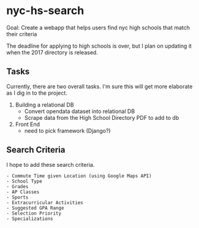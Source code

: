 # nyc-hs-search
Goal: Create a webapp that helps users find nyc high schools that match their criteria

The deadline for applying to high schools is over, but I plan on updating it when the 2017 directory is released.

## Tasks

Currently, there are two overall tasks. I'm sure this will get more elaborate as I dig in to the project.

1. Building a relational DB
    - Convert opendata dataset into relational DB
    - Scrape data from the High School Directory PDF to add to db
2. Front End
    - need to pick framework (Django?)

## Search Criteria

I hope to add these search criteria.

    - Commute Time given Location (using Google Maps API)
    - School Type
    - Grades
    - AP Classes
    - Sports
    - Extracurricular Activities
    - Suggested GPA Range
    - Selection Priority
    - Specializations
